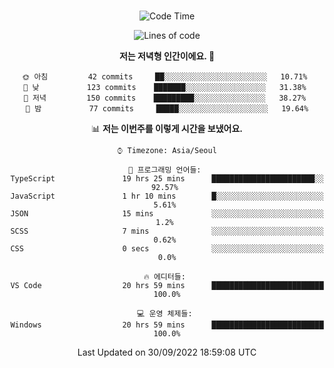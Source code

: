 <div align="center">

<br />

 <!--START_SECTION:waka-->
![Code Time](http://img.shields.io/badge/Code%20Time-20%20hrs%2059%20mins-blue)

![Lines of code](https://img.shields.io/badge/%EC%A0%80%EB%8A%94%20%EC%97%AC%ED%83%9C%EA%B9%8C%EC%A7%80%20-84%20Thousand%20%EC%A4%84%EC%9D%98%20%EC%BD%94%EB%93%9C%EB%A5%BC%20%EC%9E%91%EC%84%B1%ED%96%88%EC%96%B4%EC%9A%94.-blue)

**저는 저녁형 인간이에요. 🦉** 

```text
🌞 아침         42 commits     ██░░░░░░░░░░░░░░░░░░░░░░░   10.71% 
🌆 낮　         123 commits    ███████░░░░░░░░░░░░░░░░░░   31.38% 
🌃 저녁         150 commits    █████████░░░░░░░░░░░░░░░░   38.27% 
🌙 밤　         77 commits     █████░░░░░░░░░░░░░░░░░░░░   19.64%

```


📊 **저는 이번주를 이렇게 시간을 보냈어요.** 

```text
⌚︎ Timezone: Asia/Seoul

💬 프로그래밍 언어들: 
TypeScript               19 hrs 25 mins      ███████████████████████░░   92.57% 
JavaScript               1 hr 10 mins        █░░░░░░░░░░░░░░░░░░░░░░░░   5.61% 
JSON                     15 mins             ░░░░░░░░░░░░░░░░░░░░░░░░░   1.2% 
SCSS                     7 mins              ░░░░░░░░░░░░░░░░░░░░░░░░░   0.62% 
CSS                      0 secs              ░░░░░░░░░░░░░░░░░░░░░░░░░   0.0%

🔥 에디터들: 
VS Code                  20 hrs 59 mins      █████████████████████████   100.0%

💻 운영 체제들: 
Windows                  20 hrs 59 mins      █████████████████████████   100.0%

```


 Last Updated on 30/09/2022 18:59:08 UTC
<!--END_SECTION:waka-->

</div>
